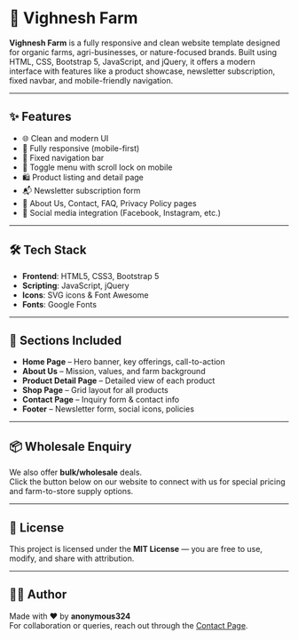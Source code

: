 # 🌾 Vighnesh Farm

**Vighnesh Farm** is a fully responsive and clean website template designed for organic farms, agri-businesses, or nature-focused brands. Built using HTML, CSS, Bootstrap 5, JavaScript, and jQuery, it offers a modern interface with features like a product showcase, newsletter subscription, fixed navbar, and mobile-friendly navigation.

---

## ✨ Features

- 🌐 Clean and modern UI
- 📱 Fully responsive (mobile-first)
- 📌 Fixed navigation bar
- 🔄 Toggle menu with scroll lock on mobile
- 🛍️ Product listing and detail page
- 📬 Newsletter subscription form
- 🧾 About Us, Contact, FAQ, Privacy Policy pages
- 🔗 Social media integration (Facebook, Instagram, etc.)

---

## 🛠️ Tech Stack

- **Frontend**: HTML5, CSS3, Bootstrap 5
- **Scripting**: JavaScript, jQuery
- **Icons**: SVG icons & Font Awesome
- **Fonts**: Google Fonts

---

## 📌 Sections Included

- **Home Page** – Hero banner, key offerings, call-to-action
- **About Us** – Mission, values, and farm background
- **Product Detail Page** – Detailed view of each product
- **Shop Page** – Grid layout for all products
- **Contact Page** – Inquiry form & contact info
- **Footer** – Newsletter form, social icons, policies

---

## 📦 Wholesale Enquiry

We also offer **bulk/wholesale** deals.  
Click the button below on our website to connect with us for special pricing and farm-to-store supply options.

---

## 📄 License

This project is licensed under the **MIT License** — you are free to use, modify, and share with attribution.

---

## 👩‍💻 Author

Made with ❤️ by **anonymous324**  
For collaboration or queries, reach out through the [Contact Page](mailto:vrai3245@protonmail.com).
